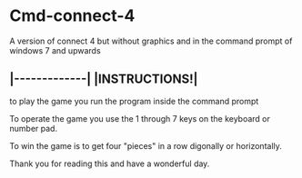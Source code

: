 # Cmd-connect-4
A version of connect 4 but without graphics and in the command prompt of windows 7
and upwards

|-------------|
|INSTRUCTIONS!|
 -------------
to play the game you run the program inside the command prompt 

To operate the game you use the 1 through 7 keys on the keyboard or number pad.

To win the game is to get four "pieces" in a row digonally or horizontally.

Thank you for reading this and have a wonderful day.
